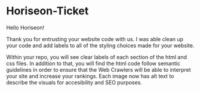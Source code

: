 # Horiseon-Ticket
Hello Horiseon!

Thank you for entrusting your website code with us. I was able clean up your code and add labels to all of the styling choices made for your website. 

Within your repo, you will see clear labels of each section of the html and css files. In addition to that, you will find the html code follow semantic guidelines in order to ensure that the Web Crawlers will be able to interpret your site and increase your rankings. Each image now has alt text to describe the visuals for accesibility and SEO purposes.
